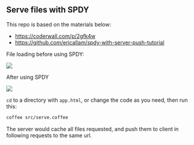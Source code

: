 
Serve files with SPDY
------

This repo is based on the materials below:

* https://coderwall.com/p/2gfk4w
* https://github.com/ericallam/spdy-with-server-push-tutorial

File loading before using SPDY:

![](http://jiyinyiyong.u.qiniudn.com/spdy-net-before.png)

After using SPDY

![](http://jiyinyiyong.u.qiniudn.com/spdy-net-after.png)

`cd` to a directory with `app.html`, or change the code as you need,
then run this:

```bash
coffee src/serve.coffee
```

The server would cache all files requested,
and push them to client in following requests to the same url.